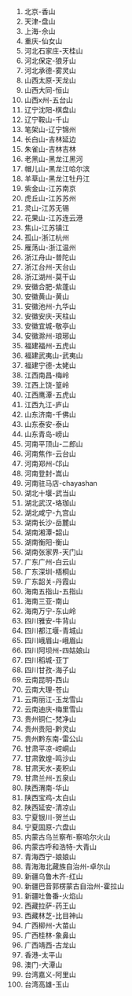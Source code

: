 

1. 北京-香山
2. 天津-盘山
3. 上海-佘山
4. 重庆-仙女山
5. 河北石家庄-天桂山
6. 河北保定-狼牙山
7. 河北承德-雾灵山
8. 山西太原-天龙山
9. 山西大同-恒山
10. 山西x州-五台山
11. 辽宁沈阳-棋盘山
12. 辽宁鞍山-千山
13. 笔架山-辽宁锦州
14. 长白山-吉林延边
15. 朱雀山-吉林吉林
16. 老黑山-黑龙江黑河
17. 帽儿山-黑龙江哈尔滨
18. 羊草山-黑龙江牡丹江
19. 紫金山-江苏南京
20. 虎丘山-江苏苏州
21. 灵山-江苏无锡
22. 花果山-江苏连云港
23. 焦山-江苏镇江
24. 孤山-浙江杭州
25. 雁荡山-浙江温州
26. 浙江舟山-普陀山
27. 浙江台州-天台山
28. 浙江湖州-莫干山
29. 安徽合肥-紫蓬山
30. 安徽黄山-黄山
31. 安徽池州-九华山
32. 安徽安庆-天柱山
33. 安徽宜城-敬亭山
34. 安徽滁州-琅琊山
35. 福建福州-五虎山
36. 福建武夷山-武夷山
37. 福建宁德-太姥山
38. 江西南昌-梅岭
39. 江西上饶-篁岭
40. 江西鹰潭-五虎山
41. 江西九江-庐山
42. 山东济南-千佛山
43. 山东泰安-泰山
44. 山东青岛-崂山
45. 河南平顶山-二郎山
46. 河南焦作-云台山
47. 河南郑州-邙山
48. 河南登封-嵩山
49. 河南驻马店-chayashan
50. 湖北十堰-武当山
51. 湖北武汉-珞珈山
52. 湖北咸宁-九宫山
53. 湖南长沙-岳麓山
54. 湖南湘潭-韶山
55. 湖南衡阳-衡山
56. 湖南张家界-天门山
57. 广东广州-白云山
58. 广东深圳-梧桐山
59. 广东韶关-丹霞山
60. 海南五指山-五指山
61. 海南三亚-南山
62. 海南万宁-东山岭
63. 四川雅安-牛背山
64. 四川都江堰-青城山
65. 四川峨眉山-峨眉山
66. 四川阿坝州-四姑娘山
67. 四川稻城-亚丁
68. 四川甘孜-海子山
69. 云南昆明-西山
70. 云南大理-苍山
71. 云南丽江-玉龙雪山
72. 云南迪庆-梅里雪山
73. 贵州铜仁-梵净山
74. 贵州贵阳-黔灵山
75. 贵州黔东南-雷公山
76. 甘肃平凉-崆峒山
77. 甘肃敦煌-鸣沙山
78. 甘肃天水-麦积山
79. 甘肃兰州-五泉山
80. 陕西渭南-华山
81. 陕西宝鸡-太白山
82. 陕西延安-清凉山
83. 宁夏银川-贺兰山
84. 宁夏固原-六盘山
85. 内蒙古乌兰察布-察哈尔火山
86. 内蒙古呼和浩特-大青山
87. 青海西宁-娘娘山
88. 青海海北藏族自治州-卓尔山
89. 新疆乌鲁木齐-红山
90. 新疆巴音郭楞蒙古自治州-霍拉山
91. 新疆吐鲁番-火焰山
92. 西藏拉萨-药王山
93. 西藏林芝-比目神山
94. 广西柳州-大苗山
95. 广西桂林-象鼻山
96. 广西靖西-古龙山
97. 香港-太平山
98. 澳门-大潭山
99. 台湾嘉义-阿里山
100. 台湾高雄-玉山